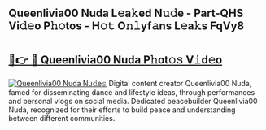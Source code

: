 ## Queenlivia00 Nuda L𝚎a𝚔ed N𝚞𝚍e - Part-QHS Vi𝚍𝚎o P𝚑𝚘tos - H𝚘𝚝 O𝚗𝚕yf𝚊ns L𝚎a𝚔s FqVy8

# <h2><a href="http://kfbdkq.oniu.top/?m=Queenlivia00+Nuda">🔗👉 🔴 Queenlivia00 Nuda P𝚑ot𝚘𝚜 V𝚒d𝚎o</a></h2>

[![Queenlivia00 Nuda Nu𝚍e𝚜](https://i.imgur.com/0qMVB7G.gif)](http://kfbdkq.oniu.top/?m=Queenlivia00+Nuda)
Digital content creator Queenlivia00 Nuda, famed for disseminating dance and lifestyle ideas, through performances and personal vlogs on social media. Dedicated peacebuilder Queenlivia00 Nuda, recognized for their efforts to build peace and understanding between different communities.  
